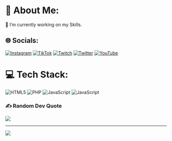 # 💫 About Me:
🔭 I’m currently working on my Skills.


## 🌐 Socials:
[![Instagram](https://img.shields.io/badge/Instagram-%23E4405F.svg?logo=Instagram&logoColor=white)](https://instagram.com/skystarhopper) [![TikTok](https://img.shields.io/badge/TikTok-%23000000.svg?logo=TikTok&logoColor=white)](https://www.tiktok.com/@flamyamy_) [![Twitch](https://img.shields.io/badge/Twitch-%239146FF.svg?logo=Twitch&logoColor=white)](https://www.twitch.tv/flamamy) [![Twitter](https://img.shields.io/badge/Twitter-%231DA1F2.svg?logo=Twitter&logoColor=white)](https://twitter.com/flamyamy_) [![YouTube](https://img.shields.io/badge/YouTube-%23FF0000.svg?logo=YouTube&logoColor=white)](https://www.youtube.com/channel/UCo9d0PbQIT6141yu4-B91dA) 

# 💻 Tech Stack:
![HTML5](https://img.shields.io/badge/html5-%23E34F26.svg?style=for-the-badge&logo=html5&logoColor=white) ![PHP](https://img.shields.io/badge/php-%23777BB4.svg?style=for-the-badge&logo=php&logoColor=white) ![JavaScript](https://img.shields.io/badge/javascript-%23323330.svg?style=for-the-badge&logo=javascript&logoColor=%23F7DF1E) ![JavaScript](https://img.shields.io/badge/javascript-%23323330.svg?style=for-the-badge&logo=javascript&logoColor=%23F7DF1E)




### ✍️ Random Dev Quote
![](https://quotes-github-readme.vercel.app/api?type=horizontal&theme=radical)

---
[![](https://visitcount.itsvg.in/api?id=flamyamy&label=Profile%20Views&icon=6&pretty=false)](https://visitcount.itsvg.in)

